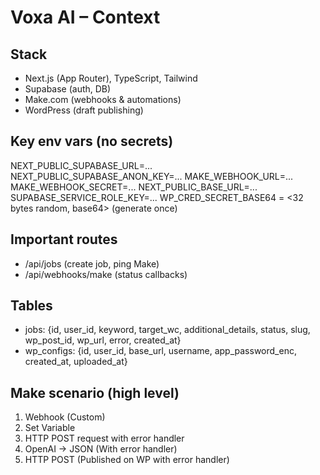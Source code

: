 # Voxa AI – Context

## Stack
- Next.js (App Router), TypeScript, Tailwind
- Supabase (auth, DB)
- Make.com (webhooks & automations)
- WordPress (draft publishing)

## Key env vars (no secrets)
NEXT_PUBLIC_SUPABASE_URL=...
NEXT_PUBLIC_SUPABASE_ANON_KEY=...
MAKE_WEBHOOK_URL=...
MAKE_WEBHOOK_SECRET=...
NEXT_PUBLIC_BASE_URL=...
SUPABASE_SERVICE_ROLE_KEY=...
WP_CRED_SECRET_BASE64 = <32 bytes random, base64>  (generate once)

## Important routes
- /api/jobs (create job, ping Make)
- /api/webhooks/make (status callbacks)

## Tables
- jobs: {id, user_id, keyword, target_wc, additional_details, status, slug, wp_post_id, wp_url, error, created_at}
- wp_configs: {id, user_id, base_url, username, app_password_enc, created_at, uploaded_at}

## Make scenario (high level)
1) Webhook (Custom)
2) Set Variable
3) HTTP POST request with error handler
4) OpenAI → JSON (With error handler)
5) HTTP POST (Published on WP with error handler)